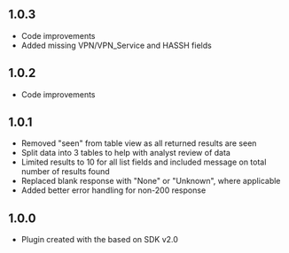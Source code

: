 ## 1.0.3
  - Code improvements
  - Added missing VPN/VPN_Service and HASSH fields

## 1.0.2
  - Code improvements

## 1.0.1
  - Removed "seen" from table view as all returned results are seen
  - Split data into 3 tables to help with analyst review of data
  - Limited results to 10 for all list fields and included message on total number of results found
  - Replaced blank response with "None" or "Unknown", where applicable
  - Added better error handling for non-200 response

## 1.0.0
  - Plugin created with the based on SDK v2.0